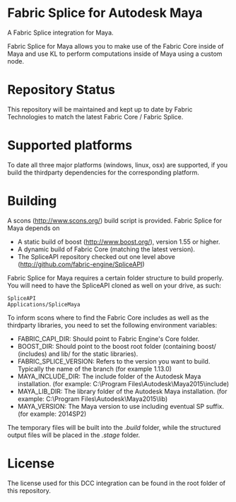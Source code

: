 Fabric Splice for Autodesk Maya
===================================
A Fabric Splice integration for Maya.

Fabric Splice for Maya allows you to make use of the Fabric Core inside of Maya and use KL to perform computations inside of Maya using a custom node.

Repository Status
=================

This repository will be maintained and kept up to date by Fabric Technologies to match the latest Fabric Core / Fabric Splice.

Supported platforms
===================

To date all three major platforms (windows, linux, osx) are supported, if you build the thirdparty dependencies for the corresponding platform.

Building
========

A scons (http://www.scons.org/) build script is provided. Fabric Splice for Maya depends on
* A static build of boost (http://www.boost.org/), version 1.55 or higher.
* A dynamic build of Fabric Core (matching the latest version).
* The SpliceAPI repository checked out one level above (http://github.com/fabric-engine/SpliceAPI)

Fabric Splice for Maya requires a certain folder structure to build properly. You will need to have the SpliceAPI cloned as well on your drive, as such:

    SpliceAPI
    Applications/SpliceMaya

To inform scons where to find the Fabric Core includes as well as the thirdparty libraries, you need to set the following environment variables:

* FABRIC_CAPI_DIR: Should point to Fabric Engine's Core folder.
* BOOST_DIR: Should point to the boost root folder (containing boost/ (includes) and lib/ for the static libraries).
* FABRIC_SPLICE_VERSION: Refers to the version you want to build. Typically the name of the branch (for example 1.13.0)
* MAYA_INCLUDE_DIR: The include folder of the Autodesk Maya installation. (for example: C:\Program Files\Autodesk\Maya2015\include)
* MAYA_LIB_DIR: The library folder of the Autodesk Maya installation. (for example: C:\Program Files\Autodesk\Maya2015\lib)
* MAYA_VERSION: The Maya version to use including eventual SP suffix. (for example: 2014SP2)

The temporary files will be built into the *.build* folder, while the structured output files will be placed in the *.stage* folder.

License
==========

The license used for this DCC integration can be found in the root folder of this repository.
